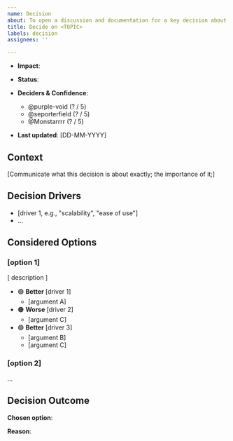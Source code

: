 ```yaml
---
name: Decision
about: To open a discussion and documentation for a key decision about the project's repository.
title: Decide on <TOPIC>
labels: decision
assignees: ''

---
```


- **Impact**:
<!-- [🔴 Major | 🟠 High | 🟡 Medium | 🟢 Low] -->
- **Status**:
<!-- [🔓 Deciding... | 🔒 Decided | ⛔ Deprecated] -->
- **Deciders & Confidence**:

  - @purple-void (? / 5️)
  - @seporterfield (? / 5️)
  - @Monstarrrr (? / 5️)

- **Last updated**: [DD-MM-YYYY]

## Context <!--optional -->

[Communicate what this decision is about exactly; the importance of it;]

## Decision Drivers

- [driver 1, e.g., "scalability", "ease of use"]
- ...

## Considered Options <!-- optional -->

<!-- Add reasons why to pick or not to pick each of them based on decision drivers -->

### [option 1]

[ description ] <!-- optional -->

- :green_circle: **Better** [driver 1]
  - [argument A]
- :orange_circle: **Worse** [driver 2]
  - [argument C]
- :green_circle: **Better** [driver 3]
  - [argument B]
  - [argument C]

### [option 2]

...

## Decision Outcome

**Chosen option**:

**Reason**:
